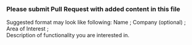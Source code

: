 ### Please submit Pull Request with added content in this file
Suggested format may look like following:
Name ; Company (optional) ; Area of Interest ;  
Description of functionality you are interested in.

